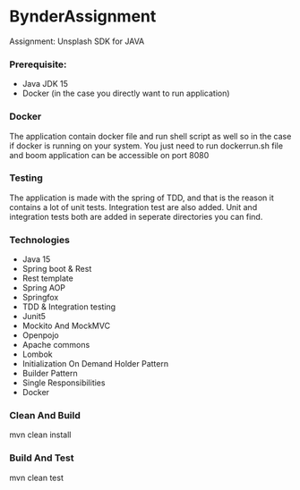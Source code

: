 # BynderAssignment
Assignment: Unsplash SDK for JAVA

### Prerequisite:
- Java JDK 15
- Docker (in the case you directly want to run application)

### Docker
The application contain docker file and run shell script as well so in the case if docker is running on your system. You just need to run dockerrun.sh file and boom application can be accessible on port 8080

### Testing
The application is made with the spring of TDD, and that is the reason it contains a lot of unit tests. Integration test are also added. Unit and integration tests both are added in seperate directories you can find.

### Technologies
- Java 15
- Spring boot & Rest
- Rest template
- Spring AOP
- Springfox  
- TDD & Integration testing
- Junit5
- Mockito And MockMVC
- Openpojo
- Apache commons
- Lombok
- Initialization On Demand Holder Pattern
- Builder Pattern
- Single Responsibilities
- Docker

### Clean And Build
mvn clean install

### Build And Test
mvn clean test
